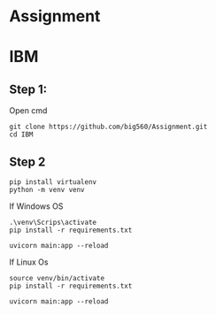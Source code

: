 # Assignment
# IBM

## Step 1:

Open cmd

```
git clone https://github.com/big560/Assignment.git
cd IBM
```
## Step 2
```
pip install virtualenv
python -m venv venv
```

If Windows OS
```
.\venv\Scrips\activate
pip install -r requirements.txt

uvicorn main:app --reload
```

If Linux Os
```
source venv/bin/activate
pip install -r requirements.txt

uvicorn main:app --reload
```
